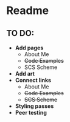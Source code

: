 # Readme

## TO DO:

- **Add pages**
	- About Me
	- ~~Code Examples~~
	- SCS Scheme
- **Add art**
- **Connect links**
	- About Me
	- ~~Code Examples~~
	- ~~SCS Scheme~~
- **Styling passes**
- **Peer testing**